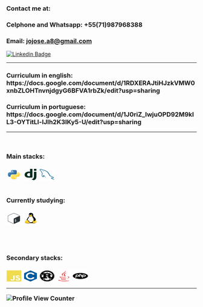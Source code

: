 ### Contact me at:
### Celphone and Whatsapp: +55(71)987968388<br>
### Email: jojose.a8@gmail.com
[![Linkedin Badge](https://img.shields.io/badge/-LinkedIn-blue?style=flat-square&logo=Linkedin&logoColor=white&link=https://www.linkedin.com/in/jos%C3%A9-antonio-085a2a197/)](https://www.linkedin.com/in/jos%C3%A9-antonio-085a2a197/)

-----------------------------------------------------------------------------------------------------
<h3>Curriculum in english: https://docs.google.com/document/d/1RDXERAJtiHJzkVMW0xnbZLOHTnvnjdgyG6BFVA1rbZk/edit?usp=sharing </h3>

<h3>Curriculum in portuguese: https://docs.google.com/document/d/1J0riZ_IwjuOPD92M9kIL3-OYTitLl-IJIh2K3IKy5-U/edit?usp=sharing </h3>

-----------------------------------------------------------------------------------------------------


<div style="display: inline_block"><br>
  
   <h3>Main stacks: <h3>
   <img align="center" alt="Python" height="30" width="40" src="https://raw.githubusercontent.com/devicons/devicon/master/icons/python/python-original.svg">  
     
   <img align="center" alt="django" height="30" width="40" src="https://raw.githubusercontent.com/devicons/devicon/master/icons/django/django-plain.svg">
         
   <img align="center" alt="mysql" height="30" width="40" src="https://raw.githubusercontent.com/devicons/devicon/master/icons/mysql/mysql-plain.svg">
   <br><br>
   <h3>Currently studying: <h3>
   <img align="center" alt="Bash" height="30" width="40" src="https://raw.githubusercontent.com/devicons/devicon/master/icons/bash/bash-original.svg">  
   <img align="center" alt="linux" height="30" width="40" src="https://raw.githubusercontent.com/devicons/devicon/master/icons/linux/linux-original.svg">

   <br><br>
   <h3>Secondary stacks: <h3>
   <img align="center" alt="Js" height="30" width="40" src="https://raw.githubusercontent.com/devicons/devicon/master/icons/javascript/javascript-plain.svg">
   <img align="center" alt="c" height="30" width="40" src="https://raw.githubusercontent.com/devicons/devicon/master/icons/c/c-plain.svg">
   <img align="center" alt="rust" height="30" width="40" src="https://raw.githubusercontent.com/devicons/devicon/master/icons/rust/rust-plain.svg">
   <img align="center" alt="java" height="30" width="40" src="https://raw.githubusercontent.com/devicons/devicon/master/icons/java/java-plain.svg">
   <img align="center" alt="php" height="30" width="40" src="https://raw.githubusercontent.com/devicons/devicon/master/icons/php/php-plain.svg">


-----------------------------------------------------------------------------------------

![Profile View Counter](https://komarev.com/ghpvc/?username=Tanu-N-Prabhu)
